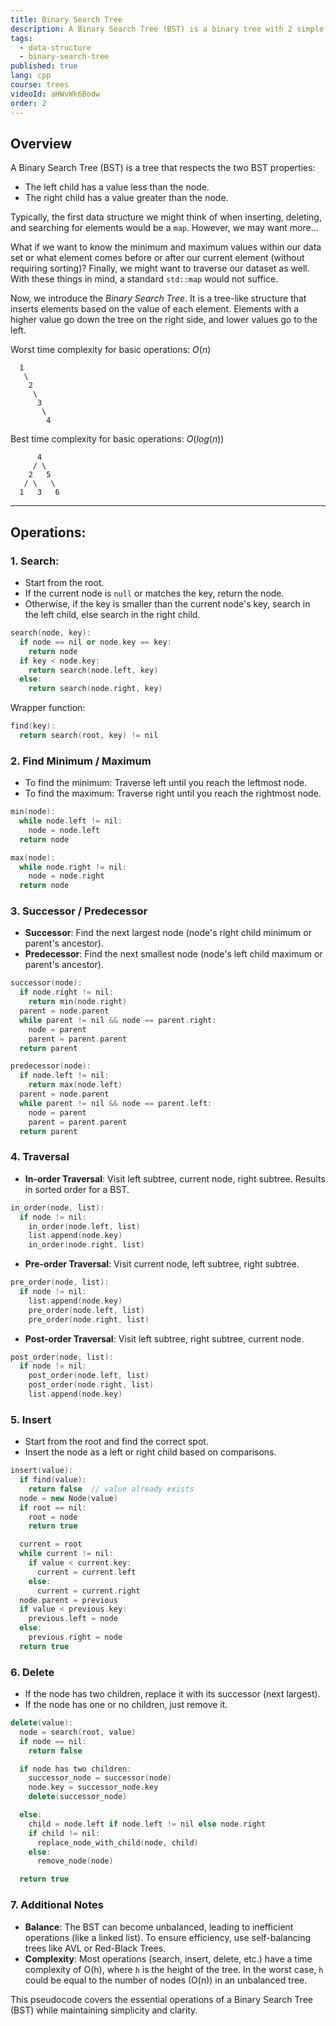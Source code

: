 ```yaml
---
title: Binary Search Tree
description: A Binary Search Tree (BST) is a binary tree with 2 simple, yet important, properties.
tags:
  - data-structure
  - binary-search-tree
published: true
lang: cpp
course: trees
videoId: aHWvWk6Bodw
order: 2
---
```


## Overview

A Binary Search Tree (BST) is a tree that respects the two BST properties:
- The left child has a value less than the node.
- The right child has a value greater than the node.

Typically, the first data structure we might think of when inserting, deleting, and searching for elements would be a `map`. However, we may want more...

What if we want to know the minimum and maximum values within our data set or what element comes before or after our current element (without requiring sorting)? Finally, we might want to traverse our dataset as well. With these things in mind, a standard `std::map` would not suffice.

Now, we introduce the _Binary Search Tree_. It is a tree-like structure that inserts elements based on the value of each element. Elements with a higher value go down the tree on the right side, and lower values go to the left.

Worst time complexity for basic operations: $O(n)$
```
  1
   \
    2
     \
      3
       \
        4
```

Best time complexity for basic operations: $O(log(n))$
```
      4
     / \
    2   5
   / \   \
  1   3   6
```

---

## Operations:

### 1. Search:
- Start from the root.
- If the current node is `null` or matches the key, return the node.
- Otherwise, if the key is smaller than the current node's key, search in the left child, else search in the right child.

```cpp
search(node, key):
  if node == nil or node.key == key:
    return node
  if key < node.key:
    return search(node.left, key)
  else:
    return search(node.right, key)
```

Wrapper function:

```cpp
find(key):
  return search(root, key) != nil
```

### 2. Find Minimum / Maximum
- To find the minimum: Traverse left until you reach the leftmost node.
- To find the maximum: Traverse right until you reach the rightmost node.

```cpp
min(node):
  while node.left != nil:
    node = node.left
  return node

max(node):
  while node.right != nil:
    node = node.right
  return node
```

### 3. Successor / Predecessor
- **Successor**: Find the next largest node (node's right child minimum or parent's ancestor).
- **Predecessor**: Find the next smallest node (node's left child maximum or parent's ancestor).

```cpp
successor(node):
  if node.right != nil:
    return min(node.right)
  parent = node.parent
  while parent != nil && node == parent.right:
    node = parent
    parent = parent.parent
  return parent

predecessor(node):
  if node.left != nil:
    return max(node.left)
  parent = node.parent
  while parent != nil && node == parent.left:
    node = parent
    parent = parent.parent
  return parent
```

### 4. Traversal
- **In-order Traversal**: Visit left subtree, current node, right subtree. Results in sorted order for a BST.

```cpp
in_order(node, list):
  if node != nil:
    in_order(node.left, list)
    list.append(node.key)
    in_order(node.right, list)
```

- **Pre-order Traversal**: Visit current node, left subtree, right subtree.

```cpp
pre_order(node, list):
  if node != nil:
    list.append(node.key)
    pre_order(node.left, list)
    pre_order(node.right, list)
```

- **Post-order Traversal**: Visit left subtree, right subtree, current node.

```cpp
post_order(node, list):
  if node != nil:
    post_order(node.left, list)
    post_order(node.right, list)
    list.append(node.key)
```

### 5. Insert
- Start from the root and find the correct spot.
- Insert the node as a left or right child based on comparisons.

```cpp
insert(value):
  if find(value):
    return false  // value already exists
  node = new Node(value)
  if root == nil:
    root = node
    return true

  current = root
  while current != nil:
    if value < current.key:
      current = current.left
    else:
      current = current.right
  node.parent = previous
  if value < previous.key:
    previous.left = node
  else:
    previous.right = node
  return true
```

### 6. Delete
- If the node has two children, replace it with its successor (next largest).
- If the node has one or no children, just remove it.

```cpp
delete(value):
  node = search(root, value)
  if node == nil:
    return false

  if node has two children:
    successor_node = successor(node)
    node.key = successor_node.key
    delete(successor_node)

  else:
    child = node.left if node.left != nil else node.right
    if child != nil:
      replace_node_with_child(node, child)
    else:
      remove_node(node)

  return true
```

### 7. Additional Notes
- **Balance**: The BST can become unbalanced, leading to inefficient operations (like a linked list). To ensure efficiency, use self-balancing trees like AVL or Red-Black Trees.
- **Complexity**: Most operations (search, insert, delete, etc.) have a time complexity of O(h), where `h` is the height of the tree. In the worst case, `h` could be equal to the number of nodes (O(n)) in an unbalanced tree.

This pseudocode covers the essential operations of a Binary Search Tree (BST) while maintaining simplicity and clarity.